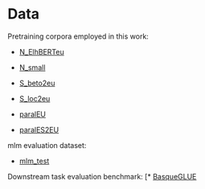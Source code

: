 # Data

Pretraining corpora employed in this work:

* [N_ElhBERTeu]()
* [N_small]()
* [S_beto2eu]()
* [S_loc2eu]()

* [paralEU]()
* [paralES2EU]()

mlm evaluation dataset:
* [mlm_test]()

Downstream task evaluation benchmark:
[* [BasqueGLUE](https://huggingface.co/datasets/orai-nlp/basqueGLUE)
